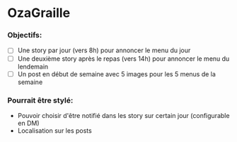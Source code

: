# OzaGraille

### Objectifs:
  - [ ] Une story par jour (vers 8h) pour annoncer le menu du jour
  - [ ] Une deuxième story après le repas (vers 14h) pour annoncer le menu du lendemain
  - [ ] Un post en début de semaine avec 5 images pour les 5 menus de la semaine
  
### Pourrait être stylé:
  - Pouvoir choisir d'être notifié dans les story sur certain jour (configurable en DM)
  - Localisation sur les posts
